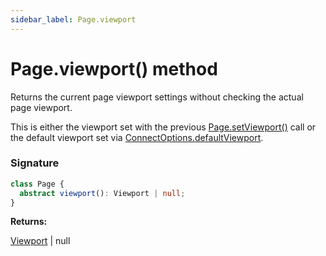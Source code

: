 ```yaml
---
sidebar_label: Page.viewport
---
```


# Page.viewport() method

Returns the current page viewport settings without checking the actual page viewport.

This is either the viewport set with the previous [Page.setViewport()](./puppeteer.page.setviewport.md) call or the default viewport set via [ConnectOptions.defaultViewport](./puppeteer.connectoptions.md#defaultviewport).

### Signature

```typescript
class Page {
  abstract viewport(): Viewport | null;
}
```

**Returns:**

[Viewport](./puppeteer.viewport.md) \| null
